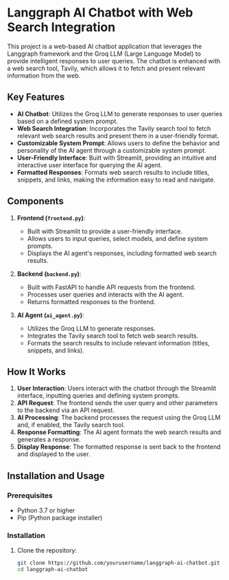 # Langgraph AI Chatbot with Web Search Integration

This project is a web-based AI chatbot application that leverages the Langgraph framework and the Groq LLM (Large Language Model) to provide intelligent responses to user queries. The chatbot is enhanced with a web search tool, Tavily, which allows it to fetch and present relevant information from the web.

## Key Features

- **AI Chatbot**: Utilizes the Groq LLM to generate responses to user queries based on a defined system prompt.
- **Web Search Integration**: Incorporates the Tavily search tool to fetch relevant web search results and present them in a user-friendly format.
- **Customizable System Prompt**: Allows users to define the behavior and personality of the AI agent through a customizable system prompt.
- **User-Friendly Interface**: Built with Streamlit, providing an intuitive and interactive user interface for querying the AI agent.
- **Formatted Responses**: Formats web search results to include titles, snippets, and links, making the information easy to read and navigate.

## Components

1. **Frontend (`frontend.py`)**:
   - Built with Streamlit to provide a user-friendly interface.
   - Allows users to input queries, select models, and define system prompts.
   - Displays the AI agent's responses, including formatted web search results.

2. **Backend (`backend.py`)**:
   - Built with FastAPI to handle API requests from the frontend.
   - Processes user queries and interacts with the AI agent.
   - Returns formatted responses to the frontend.

3. **AI Agent (`ai_agent.py`)**:
   - Utilizes the Groq LLM to generate responses.
   - Integrates the Tavily search tool to fetch web search results.
   - Formats the search results to include relevant information (titles, snippets, and links).

## How It Works

1. **User Interaction**: Users interact with the chatbot through the Streamlit interface, inputting queries and defining system prompts.
2. **API Request**: The frontend sends the user query and other parameters to the backend via an API request.
3. **AI Processing**: The backend processes the request using the Groq LLM and, if enabled, the Tavily search tool.
4. **Response Formatting**: The AI agent formats the web search results and generates a response.
5. **Display Response**: The formatted response is sent back to the frontend and displayed to the user.

## Installation and Usage

### Prerequisites

- Python 3.7 or higher
- Pip (Python package installer)

### Installation

1. Clone the repository:
   ```sh
   git clone https://github.com/yourusername/langgraph-ai-chatbot.git
   cd langgraph-ai-chatbot
